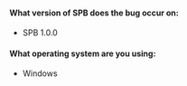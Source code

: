 <!--
	Spam Protection Bot GUI
	Copyright (C) 2019 - 2021 ALiwoto
	This file is subject to the terms and conditions defined in
	file 'LICENSE', which is part of the source code.
-->

<!--
# Please make sure that the issue is present in the
# develop branch of SPB before reporting.
#
# GitHub issues are only for bug reports / feature requests
# if you have a question, ask it on the Telegram community:
# https://t.me/SPB_Game
#
# or Discord Server: 
# https://discord.gg/Nxd9xs4PbN
-->

<!-- Write your issue below -->





<!-- System stats -->

#### What version of SPB does the bug occur on:
- SPB 1.0.0

#### What operating system are you using:
- Windows
